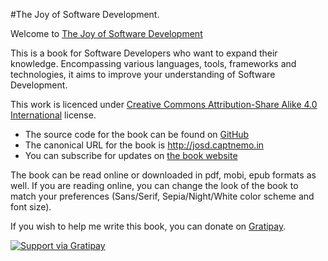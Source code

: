 #The Joy of Software Development.

Welcome to [The Joy of Software Development](http://josd.captnemo.in)

This is a book for Software Developers who want to expand their knowledge. Encompassing various languages, tools, frameworks and technologies, it aims to improve your understanding of Software Development.

This work is licenced under [Creative Commons Attribution-Share Alike 4.0 International](LICENSE.md) license.

- The source code for the book can be found on [GitHub](https://github.com/captn3m0/the-joy-of-software-development)
- The canonical URL for the book is <http://josd.captnemo.in>
- You can subscribe for updates on [the book website](http://josd.captnemo.in)

The book can be read online or downloaded in pdf, mobi, epub formats as well. If you are reading online, you can change the look of the book to match your preferences (Sans/Serif, Sepia/Night/White color scheme and font size).

If you wish to help me write this book, you can donate on [Gratipay](http://gratipay.com/captn3m0).

[![Support via Gratipay](https://cdn.rawgit.com/gratipay/gratipay-badge/2.3.0/dist/gratipay.png)](https://gratipay.com/captn3m0/)